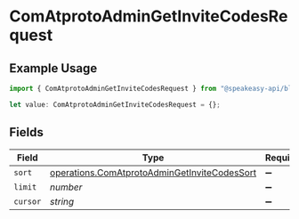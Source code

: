 # ComAtprotoAdminGetInviteCodesRequest

## Example Usage

```typescript
import { ComAtprotoAdminGetInviteCodesRequest } from "@speakeasy-api/bluesky/models/operations";

let value: ComAtprotoAdminGetInviteCodesRequest = {};
```

## Fields

| Field                                                                                                        | Type                                                                                                         | Required                                                                                                     | Description                                                                                                  |
| ------------------------------------------------------------------------------------------------------------ | ------------------------------------------------------------------------------------------------------------ | ------------------------------------------------------------------------------------------------------------ | ------------------------------------------------------------------------------------------------------------ |
| `sort`                                                                                                       | [operations.ComAtprotoAdminGetInviteCodesSort](../../models/operations/comatprotoadmingetinvitecodessort.md) | :heavy_minus_sign:                                                                                           | N/A                                                                                                          |
| `limit`                                                                                                      | *number*                                                                                                     | :heavy_minus_sign:                                                                                           | N/A                                                                                                          |
| `cursor`                                                                                                     | *string*                                                                                                     | :heavy_minus_sign:                                                                                           | N/A                                                                                                          |